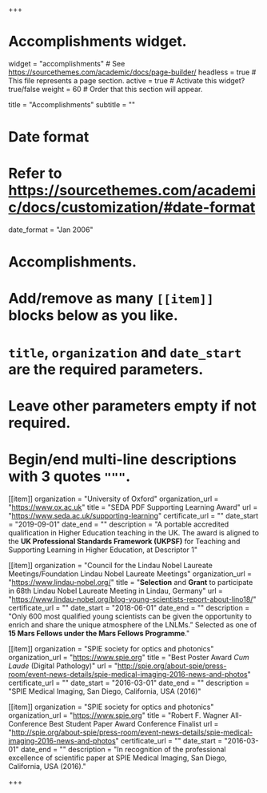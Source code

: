+++
# Accomplishments widget.
widget = "accomplishments"  # See https://sourcethemes.com/academic/docs/page-builder/
headless = true  # This file represents a page section.
active = true  # Activate this widget? true/false
weight = 60  # Order that this section will appear.

title = "Accomplish&shy;ments"
subtitle = ""

# Date format
#   Refer to https://sourcethemes.com/academic/docs/customization/#date-format
date_format = "Jan 2006"

# Accomplishments.
#   Add/remove as many `[[item]]` blocks below as you like.
#   `title`, `organization` and `date_start` are the required parameters.
#   Leave other parameters empty if not required.
#   Begin/end multi-line descriptions with 3 quotes `"""`.

[[item]]
  organization = "University of Oxford"
  organization_url = "https://www.ox.ac.uk"
  title = "SEDA PDF Supporting Learning Award"
  url = "https://www.seda.ac.uk/supporting-learning"
  certificate_url = ""
  date_start = "2019-09-01"
  date_end = ""
  description = "A portable accredited qualification in Higher Education teaching in the UK. The award is aligned to the __UK Professional Standards Framework (UKPSF)__ for Teaching and Supporting Learning in Higher Education, at Descriptor 1"

[[item]]
  organization = "Council for the Lindau Nobel Laureate Meetings/Foundation Lindau Nobel Laureate Meetings"
  organization_url = "https://www.lindau-nobel.org/"
  title = "__Selection__ and __Grant__ to participate in 68th Lindau Nobel Laureate Meeting in Lindau, Germany"
  url = "https://www.lindau-nobel.org/blog-young-scientists-report-about-lino18/"
  certificate_url = ""
  date_start = "2018-06-01"
  date_end = ""
  description = "Only 600 most qualified young scientists can be given the opportunity to enrich and share the unique atmosphere of the LNLMs.” Selected as one of __15 Mars Fellows under the Mars Fellows Programme__."
  
[[item]]
  organization = "SPIE society for optics and photonics"
  organization_url = "https://www.spie.org"
  title = "Best Poster Award *Cum Laude* (Digital Pathology)"
  url = "http://spie.org/about-spie/press-room/event-news-details/spie-medical-imaging-2016-news-and-photos"
  certificate_url = ""
  date_start = "2016-03-01"
  date_end = ""
  description = "SPIE Medical Imaging, San Diego, California, USA (2016)"
  
[[item]]
  organization = "SPIE society for optics and photonics"
  organization_url = "https://www.spie.org"
  title = "Robert F. Wagner All-Conference Best Student Paper Award Conference Finalist
  url = "http://spie.org/about-spie/press-room/event-news-details/spie-medical-imaging-2016-news-and-photos"
  certificate_url = ""
  date_start = "2016-03-01"
  date_end = ""
  description = "In recognition of the professional excellence of scientific paper at SPIE Medical Imaging, San Diego, California, USA (2016)."

+++
